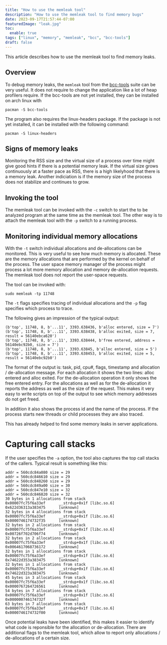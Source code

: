 ```yaml
---
title: "How to use the memleak tool"
description: "How to use the memleak tool to find memory bugs"
date: 2023-09-17T21:57:44-07:00
featuredImage: "leak.jpg"
toc:
  enable: true
tags: ["linux", "memory", "memleak", "bcc", "bcc-tools"]
draft: false
---
```


This article describes how to use the memleak tool to find memory leaks.
<!--more-->

## Overview
To debug memory leaks, the `memleak` tool from the [bcc-tools](https://github.com/iovisor/bcc)
suite can be very useful.
It does not require to change the application like a lot of heap profilers require.
If the bcc-tools are not yet installed, they can be installed on arch linux with

```shell
pacman -S bcc-tools
```

The program also requires the linux-headers package. If the package is not yet installed,
it can be installed with the following command:

```shell
pacman -S linux-headers
```
## Signs of memory leaks
Monitoring the RSS size and the virtual size of a process over time might give good hints
if there is a potential memory leak. If the virtual size grows continuously at a faster pace
as RSS, there is a high likelyhood that there is a memory leak. Another indiciation is if
the memory size of the process does not stabilize and continues to grow.

## Invoking the tool
The memleak tool can be invoked with the `-c` switch to start the to be analyzed program
at the same time as the memleak tool. The other way is to attach the memleak tool with
the `-p` switch to a running process.

## Monitoring individual memory allocations
With the `-t` switch individual allocations and de-allocations can be monitored. This is
very useful to see how much memory is allocated. These are the memory allocations that
are performed by the kernel on behalf of the process. The user space memory manager of
the process might process a lot more memory allocation and memory de-allocation requests.
The memleak tool does not report the user-space requests.

The tool can be invoked with:

```shell
sudo memleak -tp 11748
```
The `-t` flags specifies tracing of individual allocations and the `-p` flag specifies
which process to trace.

The following gives an impression of the typical output:

```shell
(b'top', 11748, 8, b'...11', 3393.638436, b'alloc entered, size = 7')
(b'top', 11748, 8, b'...11', 3393.638438, b'alloc exited, size = 7, result = 56140ebca620')
(b'top', 11748, 8, b'...11', 3393.638444, b'free entered, address = 56140ebc92b0, size = 7')
(b'top', 11748, 8, b'...11', 3393.63845, b'alloc entered, size = 5')
(b'top', 11748, 8, b'...11', 3393.638453, b'alloc exited, size = 5, result = 56140ebc92b0')
```

The format of the output is: task, pid, cpu#, flags, timestamp and allocation / de-allocation
message. For each allocation it shows the two lines: alloc entered and alloc exited. For the
de-allocation operation it only shows the free entered entry. For the allocations as well as
for the de-allocation it reports the address as well as the size of the request. This makes it
very easy to write scripts on top of the output to see which memory addresses do not get freed.

In addition it also shows the process id and the name of the process. If the process starts
new threads or child processes they are also traced.

This has already helped to find some memory leaks in server applications.

# Capturing call stacks

If the user specifies the `-a` option, the tool also captures the top call stacks of
the callers. Typical result is something like this:

```shell
addr = 560cdc84a080 size = 29
addr = 560cdc846610 size = 29
addr = 560cdc848260 size = 29
addr = 560cdc849a00 size = 30
addr = 560cdc847e10 size = 32
addr = 560cdc846820 size = 32
30 bytes in 1 allocations from stack
0x00007fc75f6a33ef      __strdup+0x1f [libc.so.6]
0x622d36313a383475      [unknown]
32 bytes in 4 allocations from stack
0x00007fc75f6a33ef      __strdup+0x1f [libc.so.6]
0x0000746174732f35      [unknown]
32 bytes in 2 allocations from stack
0x00007fc75f6a33ef      __strdup+0x1f [libc.so.6]
0x00726f702d706f74      [unknown]
32 bytes in 2 allocations from stack
0x00007fc75f6a33ef      __strdup+0x1f [libc.so.6]
0x0064617068736172      [unknown]
32 bytes in 1 allocations from stack
0x00007fc75f6a33ef      __strdup+0x1f [libc.so.6]
0x74622d353a383475      [unknown]
32 bytes in 1 allocations from stack
0x00007fc75f6a33ef      __strdup+0x1f [libc.so.6]
0x74622d323a383475      [unknown]
45 bytes in 3 allocations from stack
0x00007fc75f6a33ef      __strdup+0x1f [libc.so.6]
0x0000767264726561      [unknown]
54 bytes in 7 allocations from stack
0x00007fc75f6a33ef      __strdup+0x1f [libc.so.6]
0x000000746174732f      [unknown]
63 bytes in 7 allocations from stack
0x00007fc75f6a33ef      __strdup+0x1f [libc.so.6]
0x0000746174732f00      [unknown]
```
Once potential leaks have been identified, this makes it easier to identify what code is reponsible
for the allocation or de-allocation. There are additional flags to the memleak tool, which allow to
report only allocations / de-allocations of a certain size.
